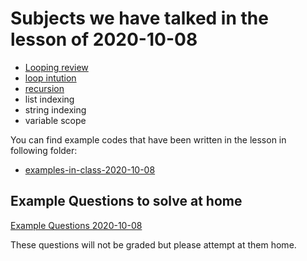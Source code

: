 # Subjects we have talked in the lesson of 2020-10-08



- [Looping review](../course-content/loop-statements.md)
- [loop intution](../course-content/loop_intution.md)
- [recursion](../course-content/recursion.md)
- list indexing
- string indexing
- variable scope


You can find example codes that have been written in the lesson in following folder:
 - [examples-in-class-2020-10-08](examples-in-class-2020-10-08)



## Example Questions to solve at home

[Example Questions 2020-10-08](homeworks/Example-Question-2020-10-08.md)

These questions will not be graded but please attempt at them home.

